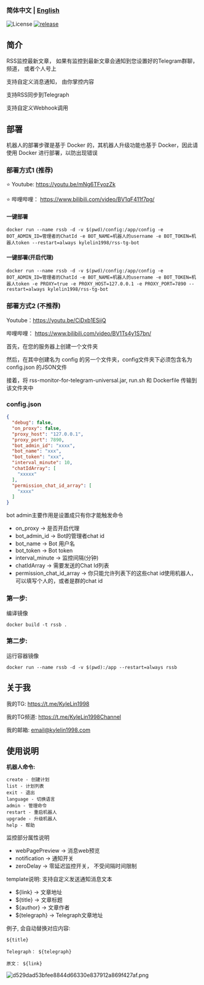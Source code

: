### 简体中文 | [English](./README_en.md)

![License](https://img.shields.io/badge/license-MIT-green)
[![release](https://img.shields.io/github/v/release/kylelin1998/RssMonitorTelegramBot)](https://github.com/kylelin1998/RssMonitorTelegramBot/releases/latest)

## 简介
RSS监控最新文章， 如果有监控到最新文章会通知到您设置好的Telegram群聊， 频道， 或者个人号上

支持自定义消息通知， 由你掌控内容

支持RSS同步到Telegraph

支持自定义Webhook调用

## 部署
机器人的部署步骤是基于 Docker 的，其机器人升级功能也基于 Docker，因此请使用 Docker 进行部署，以防出现错误

### 部署方式1 (推荐)
⭐ Youtube: https://youtu.be/mNg6TFyozZk

⭐ 哔哩哔哩： https://www.bilibili.com/video/BV1qF411f7pg/

#### 一键部署
```
docker run --name rssb -d -v $(pwd)/config:/app/config -e BOT_ADMIN_ID=管理者的ChatId -e BOT_NAME=机器人的username -e BOT_TOKEN=机器人token --restart=always kylelin1998/rss-tg-bot
```
#### 一键部署(开启代理)
```
docker run --name rssb -d -v $(pwd)/config:/app/config -e BOT_ADMIN_ID=管理者的ChatId -e BOT_NAME=机器人的username -e BOT_TOKEN=机器人token -e PROXY=true -e PROXY_HOST=127.0.0.1 -e PROXY_PORT=7890 --restart=always kylelin1998/rss-tg-bot
```

### 部署方式2 (不推荐)
Youtube：https://youtu.be/CiDxb1ESijQ

哔哩哔哩： https://www.bilibili.com/video/BV1Ts4y1S7bn/

首先，在您的服务器上创建一个文件夹

然后，在其中创建名为 config 的另一个文件夹，config文件夹下必须包含名为 config.json 的JSON文件

接着，将 rss-monitor-for-telegram-universal.jar, run.sh 和 Dockerfile 传输到该文件夹中

### config.json
```json
{
  "debug": false,
  "on_proxy": false,
  "proxy_host": "127.0.0.1",
  "proxy_port": 7890,
  "bot_admin_id": "xxxx",
  "bot_name": "xxx",
  "bot_token": "xxx",
  "interval_minute": 10,
  "chatIdArray": [
    "xxxxx"
  ],
  "permission_chat_id_array": [
    "xxxx"
  ]
}
```
bot admin主要作用是设置成只有你才能触发命令
* on_proxy -> 是否开启代理
* bot_admin_id -> Bot的管理者chat id
* bot_name -> Bot 用户名
* bot_token -> Bot token
* interval_minute -> 监控间隔(分钟)
* chatIdArray -> 需要发送的Chat Id列表
* permission_chat_id_array -> 你只能允许列表下的这些chat id使用机器人， 可以填写个人的，或者是群的chat id

### 第一步:
编译镜像
```
docker build -t rssb .
```

### 第二步:
运行容器镜像
```
docker run --name rssb -d -v $(pwd):/app --restart=always rssb
```

## 关于我
我的TG: https://t.me/KyleLin1998

我的TG频道: https://t.me/KyleLin1998Channel

我的邮箱: email@kylelin1998.com

## 使用说明
**机器人命令:**
```
create - 创建计划
list - 计划列表
exit - 退出
language - 切换语言
admin - 管理命令
restart - 重启机器人
upgrade - 升级机器人
help - 帮助
```

监控部分属性说明
* webPagePreview -> 消息web预览
* notification -> 通知开关
* zeroDelay -> 零延迟监控开关， 不受间隔时间限制

template说明:
支持自定义发送通知消息文本
* ${link} -> 文章地址
* ${title} -> 文章标题
* ${author} -> 文章作者
* ${telegraph} -> Telegraph文章地址

例子, 会自动替换对应内容:
```
${title}

Telegraph： ${telegraph}

原文： ${link}
```

![d529dad53bfee8844d66330e837912a869f427af.png](https://openimg.kylelin1998.com/img/d529dad53bfee8844d66330e837912a869f427af.png)